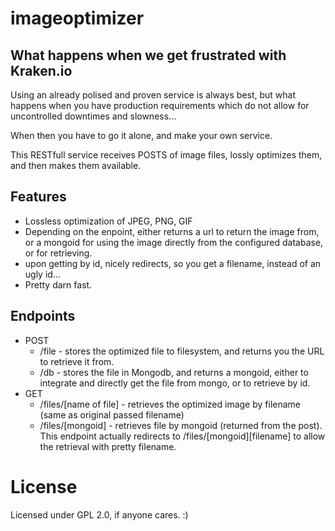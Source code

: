 # imageoptimizer
## What happens when we get frustrated with Kraken.io

Using an already polised and proven service is always best, but what happens when you have production requirements which do not allow for uncontrolled downtimes and slowness...

When then you have to go it alone, and make your own service.

This RESTfull service receives POSTS of image files, lossly optimizes them, and then makes them available.

## Features
* Lossless optimization of JPEG, PNG, GIF
* Depending on the enpoint, either returns a url to return the image from, or a mongoid for using the image directly from the configured database, or for retrieving.
* upon getting by id, nicely redirects, so you get a filename, instead of an ugly id...
* Pretty darn fast.

## Endpoints
* POST
    * /file - stores the optimized file to filesystem, and returns you the URL to retrieve it from.
    *  /db - stores the file in Mongodb, and returns a mongoid, either to integrate and directly get the file from mongo, or to retrieve by id.
* GET
   *  /files/[name of file] - retrieves the optimized image by filename (same as original passed filename)
   *  /files/[mongoid] - retrieves file by mongoid (returned from the post). This endpoint actually redirects to /files/[mongoid][filename] to allow the retrieval with pretty filename.

# License
Licensed under GPL 2.0, if anyone cares. :)
